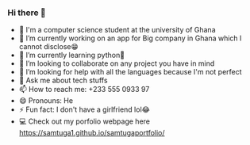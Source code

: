 ### Hi there 👋

- 🏫 I'm a computer science student at the university of Ghana
- 🔭 I’m currently working on an app for Big company in Ghana which I cannot disclose😁
- 🌱 I’m currently learning python🐍
- 👯 I’m looking to collaborate on any project you have in mind
- 🤔 I’m looking for help with all the languages because I'm not perfect
- 💬 Ask me about tech stuffs
- 📫 How to reach me: +233 555 0933 97
- 😄 Pronouns: He
- ⚡ Fun fact: I don't have a girlfriend lol😂
- 💻 Check out my porfolio webpage here https://samtuga1.github.io/samtugaportfolio/
